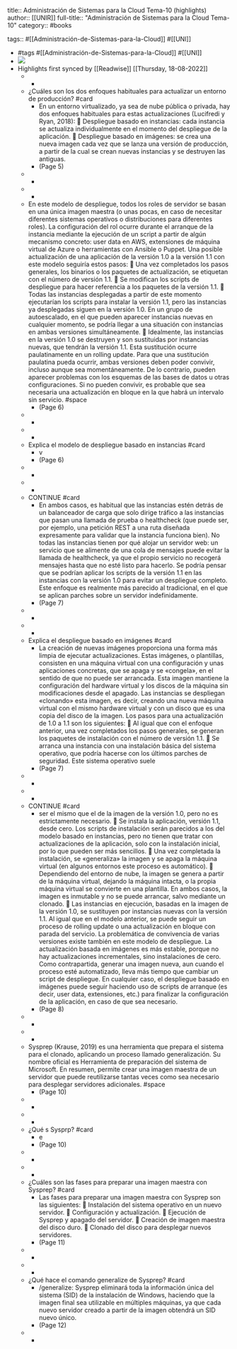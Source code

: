 title:: Administración de Sistemas para la Cloud Tema-10 (highlights)
author:: [[UNIR]]
full-title:: "Administración de Sistemas para la Cloud Tema-10"
category:: #books

tags:: #[[Administración-de-Sistemas-para-la-Cloud]] #[[UNI]]

- #tags #[[Administración-de-Sistemas-para-la-Cloud]] #[[UNI]]
- ![](https://readwise-assets.s3.amazonaws.com/media/uploaded_book_covers/profile_22942/020c6328-86e7-48f6-ba02-69d3ef02a9d0.jpg)
- Highlights first synced by [[Readwise]] [[Thursday, 18-08-2022]]
	- -
	- ¿Cuáles son los dos enfoques habituales para actualizar un entorno de producción? #card
		- En  un  entorno  virtualizado,  ya  sea  de  nube  pública  o  privada,  hay  dos  enfoques habituales para estas actualizaciones (Lucifredi y Ryan, 2018):   Despliegue basado en instancias: cada instancia se actualiza individualmente en el momento del despliegue de la aplicación.   Despliegue basado en imágenes: se crea una nueva imagen cada vez que se lanza una  versión  de  producción,  a  partir  de  la  cual  se  crean  nuevas  instancias  y  se destruyen las antiguas.
		- (Page 5)
	- -
	- -
	- En  este  modelo  de  despliegue,  todos  los  roles  de  servidor  se  basan  en  una  única imagen maestra (o unas pocas, en caso de necesitar diferentes sistemas operativos o  distribuciones  para  diferentes  roles).  La  configuración  del  rol  ocurre  durante  el arranque  de  la  instancia  mediante  la  ejecución  de  un  script  a  partir  de  algún mecanismo concreto: user data en AWS, extensiones de máquina virtual de Azure o herramientas con Ansible o Puppet. Una posible actualización de una aplicación de la versión 1.0 a la versión 1.1 con este modelo seguiría estos pasos:   Una  vez  completados  los  pasos  generales,  los  binarios  o  los  paquetes  de actualización, se etiquetan con el número de versión 1.1.   Se modifican los scripts de despliegue para hacer referencia a los paquetes de la versión 1.1.   Todas las instancias desplegadas a partir de este momento ejecutarían los scripts para instalar la versión 1.1, pero las instancias ya desplegadas siguen en la versión 1.0. En un grupo de autoescalado, en el que pueden aparecer instancias nuevas en cualquier  momento,  se  podría  llegar  a  una  situación  con  instancias  en  ambas versiones simultáneamente.   Idealmente,  las  instancias  en  la  versión  1.0  se  destruyen  y  son  sustituidas  por instancias  nuevas,  que  tendrán la  versión  1.1.  Esta  sustitución  ocurre paulatinamente en un  rolling update. Para que una sustitución paulatina pueda ocurrir,  ambas  versiones  deben  poder  convivir, incluso  aunque  sea momentáneamente.  De  lo  contrario,  pueden  aparecer  problemas  con  los esquemas de las bases de datos u otras configuraciones. Si no pueden convivir, es probable  que  sea  necesaria  una  actualización  en  bloque  en  la  que  habrá  un intervalo sin servicio. #space
		- (Page 6)
	- -
	- -
	- Explica el modelo de despliegue basado en instancias #card
		- v
		- (Page 6)
	- -
	- -
	- CONTINUE #card
		- En ambos casos, es habitual que las instancias estén detrás de un balanceador de carga que solo dirige tráfico a las instancias que pasan una llamada de prueba o healthcheck (que puede ser, por ejemplo, una petición REST a una ruta diseñada expresamente para validar que la instancia funciona bien). No todas las instancias tienen por qué alojar un servidor web: un servicio que se alimente de una cola de mensajes  puede  evitar  la  llamada  de  healthcheck,  ya  que  el  propio  servicio  no recogerá mensajes hasta que no esté listo para hacerlo. Se podría pensar que se podrían aplicar los scripts de la versión 1.1 en las instancias con  la  versión 1.0 para evitar un  despliegue  completo.  Este enfoque  es  realmente más  parecido  al  tradicional,  en  el  que  se  aplican  parches  sobre  un  servidor indefinidamente.
		- (Page 7)
	- -
	- -
	- Explica el despliegue basado en imágenes #card
		- La  creación  de  nuevas  imágenes  proporciona  una  forma  más  limpia  de  ejecutar actualizaciones. Estas imágenes, o plantillas, consisten en una máquina virtual con una configuración y unas aplicaciones concretas, que se apaga y se «congela», en el sentido de que no puede ser arrancada. Esta imagen mantiene la configuración del hardware virtual y los discos de la máquina sin modificaciones desde el apagado. Las instancias  se  despliegan  «clonando»  esta  imagen,  es  decir,  creando  una  nueva máquina virtual con el mismo hardware virtual y con un disco que es una copia del disco de la imagen. Los pasos para una actualización de 1.0 a 1.1 son los siguientes:   Al igual que con el enfoque anterior, una vez completados los pasos generales, se generan los paquetes de instalación con el número de versión 1.1.   Se  arranca  una  instancia  con  una  instalación  básica  del  sistema  operativo,  que podría hacerse con los últimos parches de seguridad. Este sistema operativo suele
		- (Page 7)
	- -
	- -
	- CONTINUE #card
		- ser  el  mismo  que  el  de  la  imagen  de  la  versión  1.0,  pero  no  es  estrictamente necesario.   Se instala la aplicación, versión 1.1, desde cero. Los  scripts de instalación serán parecidos a los del modelo basado en instancias, pero no tienen que tratar con actualizaciones de la aplicación, solo con la instalación inicial, por lo que pueden ser más sencillos.   Una  vez  completada  la  instalación,  se  «generaliza»  la  imagen  y  se  apaga  la máquina virtual (en algunos entornos este proceso es automático).   Dependiendo del entorno  de  nube,  la imagen  se  genera  a partir de  la  máquina virtual, dejando la máquina intacta, o la propia máquina virtual se convierte en una  plantilla.  En  ambos  casos,  la  imagen  es  inmutable  y  no  se  puede  arrancar, salvo mediante un clonado.   Las instancias en ejecución, basadas en la imagen de la versión 1.0, se sustituyen por  instancias nuevas  con  la  versión 1.1.  Al  igual  que en  el modelo anterior,  se puede  seguir  un  proceso  de  rolling  update  o  una  actualización  en  bloque  con parada  del  servicio.  La  problemática  de  convivencia  de  varias  versiones  existe también en este modelo de despliegue. La actualización basada en imágenes es más estable, porque no hay actualizaciones incrementales, sino instalaciones de cero. Como contrapartida, generar una imagen nueva, aun cuando el proceso esté automatizado, lleva más tiempo que cambiar un script  de  despliegue.  En  cualquier  caso,  el  despliegue  basado  en  imágenes  puede seguir  haciendo  uso  de  scripts  de  arranque  (es  decir,  user  data,  extensiones,  etc.) para finalizar la configuración de la aplicación, en caso de que sea necesario.
		- (Page 8)
	- -
	- -
	- Sysprep (Krause, 2019) es una herramienta que prepara el sistema para el clonado, aplicando un proceso llamado generalización. Su nombre oficial es Herramienta de preparación  del  sistema  de  Microsoft.  En  resumen,  permite  crear  una  imagen maestra de un servidor que puede reutilizarse tantas veces como sea necesario para desplegar servidores adicionales. #space
		- (Page 10)
	- -
	- -
	- ¿Qué s Sysprp? #card
		- e
		- (Page 10)
	- -
	- -
	- ¿Cuáles son las fases para preparar una imagen maestra con Sysprep? #card
		- Las fases para preparar una imagen maestra con Sysprep son las siguientes:   Instalación del sistema operativo en un nuevo servidor.   Configuración y actualización.   Ejecución de Sysprep y apagado del servidor.   Creación de imagen maestra del disco duro.   Clonado del disco para desplegar nuevos servidores.
		- (Page 11)
	- -
	- -
	- ¿Qué hace el comando generalize de Sysprep? #card
		- /generalize: Sysprep eliminará toda la información única del sistema (SID) de la instalación de Windows, haciendo que la imagen final sea utilizable en múltiples máquinas, ya que cada nuevo servidor creado a partir de la imagen obtendrá un SID nuevo único.
		- (Page 12)
	- -